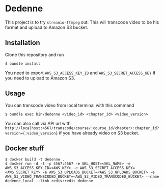 # Dedenne

This project is to try `streamio-ffmpeg` out. This will transcode video to be hls format and upload to Amazon S3 bucket.

## Installation

Clone this repository and run

    $ bundle install

You need to export `AWS_S3_ACCESS_KEY_ID` and `AWS_S3_SECRET_ACCESS_KEY` if you need to upload to Amazon S3.

## Usage

You can transcode video from local terminal with this command

    $ bundle exec bin/dedenne <video_id> <chapter_id> <video_version>

You can also call via API url with `http://localhost:4567/transcode/course/:course_id/chapter/:chapter_id?version={:video_version}` if you have already video on S3 bucket.

## Docker stuff

    $ docker build -t dedenne .
    $ docker run -d -t -p 4567:4567 -e SKL_HOST=<SKL_NAME> -e AWS_S3_ACCESS_KEY_ID=<AWS_KEY> -e AWS_S3_SECRET_ACCESS_KEY=<AWS_SECRET_KEY> -e AWS_S3_UPLOADS_BUCKET=<AWS_S3_UPLOADS_BUCKET> -e AWS_S3_VIDEO_TRANSCODED_BUCKET=<AWS_S3_VIDEO_TRANSCODED_BUCKET> --name dedenne_local --link redis:redis dedenne
